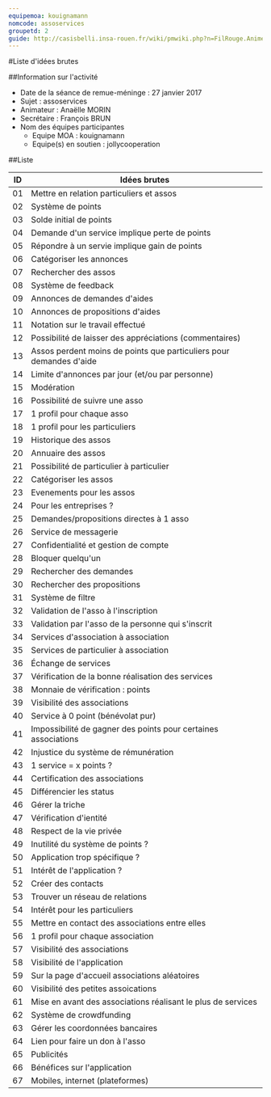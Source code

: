 ```yaml
---
equipemoa: kouignamann
nomcode: assoservices
groupetd: 2
guide: http://casisbelli.insa-rouen.fr/wiki/pmwiki.php?n=FilRouge.AnimerRemueMeninge
---
```


#Liste d'idées brutes

##Information sur l'activité
- Date de la séance de remue-méninge : 27 janvier 2017
- Sujet : assoservices
- Animateur : Anaëlle MORIN
- Secrétaire : François BRUN
- Nom des équipes participantes
  - Equipe MOA : kouignamann
  - Equipe(s) en soutien : jollycooperation

##Liste

| ID 	| Idées brutes                            	|
|----	|-----------------------------------------	|
| 01 	| Mettre en relation particuliers et assos  |
| 02 	| Système de points      	|
| 03 	| Solde initial de points	|
| 04 	| Demande d'un service implique perte de points     	|
| 05	| Répondre à un servie implique gain de points  	|
| 06 	| Catégoriser les annonces 	|
| 07 	| Rechercher des assos  	|
| 08 	| Système de feedback	|
| 09	| Annonces de demandes d'aides   |
| 10 	| Annonces de propositions d'aides 	|
| 11 	| Notation sur le travail effectué 	|
| 12 	| Possibilité de laisser des appréciations (commentaires)  	|
| 13	| Assos perdent moins de points que particuliers pour demandes d'aide   	|
| 14 	| Limite d'annonces par jour (et/ou par personne)    	|
| 15 	| Modération  	|
| 16 	| Possibilité de suivre une asso   	|
| 17	| 1 profil pour chaque asso  	|
| 18 	| 1 profil pour les particuliers	|
| 19 	| Historique des assos   	|
| 20 	| Annuaire des assos	|
| 21	| Possibilité de particulier à particulier       	|
| 22 	| Catégoriser les assos	|
| 23 	| Evenements pour les assos	|
| 24 	| Pour les entreprises ?	|
| 25	| Demandes/propositions directes à 1 asso	|
| 26 	| Service de messagerie  	|
| 27 	| Confidentialité et gestion de compte	|
| 28 	| Bloquer quelqu'un	|
| 29	| Rechercher des demandes 	|
| 30 	| Rechercher des propositions	|
| 31 	| Système de filtre	|
| 32 	| Validation de l'asso à l'inscription	|
| 33	| Validation par l'asso de la personne qui s'inscrit	|
| 34 	| Services d'association à association	|
| 35	| Services de particulier à association |
| 36 	| Échange de services	|
| 37 	| Vérification de la bonne réalisation des services	|
| 38 	| Monnaie de vérification : points	|
| 39	| Visibilité des associations	|
| 40 	| Service à 0 point (bénévolat pur)	|
| 41 	| Impossibilité de gagner des points pour certaines associations	|
| 42 	| Injustice du système de rémunération	|
| 43	| 1 service = x points ?	|
| 44 	| Certification des associations	|
| 45 	| Différencier les status	|
| 46 	| Gérer la triche	|
| 47	| Vérification d'ientité	|
| 48 	| Respect de la vie privée	|
| 49 	| Inutilité du système de points ?	|
| 50 	| Application trop spécifique ?	|
| 51	| Intérêt de l'application ?	|
| 52 	| Créer des contacts	|
| 53 	| Trouver un réseau de relations	|
| 54 	| Intérêt pour les particuliers	|
| 55	| Mettre en contact des associations entre elles	|
| 56 	| 1 profil pour chaque association	|
| 57 	| Visibilité des associations	|
| 58 	| Visibilité de l'application	|
| 59	| Sur la page d'accueil associations aléatoires	|
| 60 	| Visibilité des petites assoications	|
| 61 	| Mise en avant des associations réalisant le plus de services	|
| 62 	| Système de crowdfunding	|
| 63	| Gérer les coordonnées bancaires	|
| 64  | Lien pour faire un don à l'asso |
| 65  | Publicités |
| 66  | Bénéfices sur l'application |
| 67  | Mobiles, internet (plateformes) |
